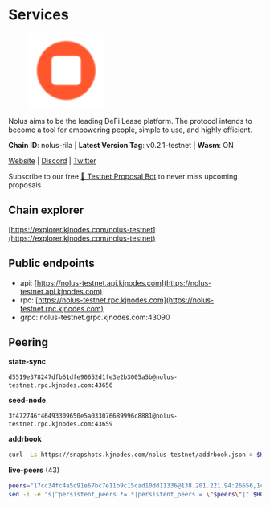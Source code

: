 # Services

<figure><img src="https://raw.githubusercontent.com/kj89/cosmos-images/main/logos/nolus.png" width="150" alt=""><figcaption></figcaption></figure>

Nolus aims to be the leading DeFi Lease platform. The protocol  intends to become a tool for empowering people, simple to use, and highly efficient.

**Chain ID**: nolus-rila | **Latest Version Tag**: v0.2.1-testnet | **Wasm**: ON

[Website](https://www.nolus.io) | [Discord](https://discord.gg/nolus-protocol) | [Twitter](https://twitter.com/NolusProtocol)



Subscribe to our free [🤖 Testnet Proposal Bot](https://t.me/kjnodes_testnet_proposal_bot) to never miss upcoming proposals


## Chain explorer
[https://explorer.kjnodes.com/nolus-testnet](https://explorer.kjnodes.com/nolus-testnet)

## Public endpoints

* api: [https://nolus-testnet.api.kjnodes.com](https://nolus-testnet.api.kjnodes.com)
* rpc: [https://nolus-testnet.rpc.kjnodes.com](https://nolus-testnet.rpc.kjnodes.com)
* grpc: nolus-testnet.grpc.kjnodes.com:43090

## Peering

**state-sync**

```text
d5519e378247dfb61dfe90652d1fe3e2b3005a5b@nolus-testnet.rpc.kjnodes.com:43656
```

**seed-node**

```text
3f472746f46493309650e5a033076689996c8881@nolus-testnet.rpc.kjnodes.com:43659
```

**addrbook**
```bash
curl -Ls https://snapshots.kjnodes.com/nolus-testnet/addrbook.json > $HOME/.nolus/config/addrbook.json
```

**live-peers** (43)
```bash
peers="17cc34fc4a5c91e67bc7e11b9c15cad10dd11336@138.201.221.94:26656,1c50df97e155afa50189f48daf41be046c7fe682@85.10.202.135:32656,15cd61c8528611d1192ee06578cd6f5054645a0e@46.101.115.206:55666,6b14535ff005667f324f8439a55a21ee2f170d12@95.217.211.81:26656,3b4439e68ac2031801d48c9ed846be347090274b@161.35.204.243:26656,1e839449cac1898e98901a7d2c216c1a608c4e20@65.21.203.204:18656,538e2a3d6e96cd7bc0635eaa3f8f3695f26503a7@65.108.104.167:21656,441ee01f2bb396bf4116f197e4d9eefbd88f5e10@65.109.122.105:60756,7a1fc4d1cc0ffec7db6a2a15496136e62561b162@161.97.146.108:26656,a83c42e544c0aebf978fd4283c8a99ddaf8f8e42@65.108.9.164:22956,50d786a2d242839fe2bdb69bee694d7ffa455824@5.161.60.42:18656,5d323e4127ebf0c3139f3081765606e32052fa3e@65.109.92.148:26656,d71f6a702561b08023810464a96668045dbabd9e@95.214.55.25:26656,5c2a752c9b1952dbed075c56c600c3a79b58c395@195.3.220.135:27016,fa0a2fe57c2ab28aee6cc0be4eddbc68d6587a75@95.217.165.189:26656,896c70ce52e6c88313048c9a63fcb9e7f0277144@178.208.86.44:46657,2e146ac9281e3797cbe1ad053e5ce6046b972c15@65.109.140.29:37656,cd67fc6e6c306dbb863f381c926135d6b97fe685@65.109.85.155:41656,b19bd98f29fefc0c78e6b16b02e652a2148d3bfe@91.223.3.144:26556,8d85b69ea7175ce0cf6ec7badae239339d6525db@81.0.218.59:26656,367fb20ca2380ebbb73eb19b772564383b0f37ee@65.21.123.172:26656,b7d04a32d5c0e9b7e1095c4d81f5bebfd03138db@65.108.8.28:61456,8b0b427b4567a7a66f05fab1146ee97b52ad7958@93.189.30.119:26656,e8473dede42e7f0d4668a24d909a5708c5a04a3e@65.108.78.116:11656,236a2626ad46bb671b200883b6105350310372ef@135.181.81.65:37656,84a5abdf6ce6f573ac1e3086ca693da6ec17c244@84.46.246.79:26656,33f4b7f56b6708526f0638162f020394de0ce5e9@65.21.229.33:28656,fcb82df30d2056c3af024fb389e173d683fe8229@65.108.105.48:19756,e6e48680fa62c03bed242c52eb21d3cbe44a6752@46.8.210.144:26856,4aaa12410714e59a6d9af52ae0cf95c6e42af0ba@65.108.199.120:61456,b6c86ab1070a7ba2b2d88bbbde5c3610d5c0051e@194.113.67.32:43656,8f767a425f5c6de20ffc435154c6351d118b806e@207.180.243.64:46656,d5519e378247dfb61dfe90652d1fe3e2b3005a5b@65.109.68.190:43656,c2e461ef97ce664bc1e91ea95ecaa8766f58ce88@65.109.116.110:26656,7f0df6c186a5d2215683a299b0445f172a94197b@184.174.34.72:26656,5b7092ce1624e8a23a5d90897c4c5231fb7b1238@185.245.183.172:16656,a56061da1928df5595b5c20807eabfcb52328fdf@89.223.53.232:26656,8c06f4542b77a25eae06daf0a5e6c803f7c20520@161.97.164.133:26656,d95efc810d8519321816047670b3032db07ac6ee@91.229.245.219:26656,1825de8cabc89fddea10f1cf9d65eda46b0cc7a1@5.9.121.55:41956,4c70dbb030c7b38e8f16999787074ed5ae33ba0a@94.250.202.17:26656,8c431676468dbfb80e22cc4bfd3b7ef881a1198e@185.185.82.61:26656,fac035258738be9be98957d5d012d24841d2e5eb@85.10.197.4:16656"
sed -i -e "s|^persistent_peers *=.*|persistent_peers = \"$peers\"|" $HOME/.nolus/config/config.toml
```
